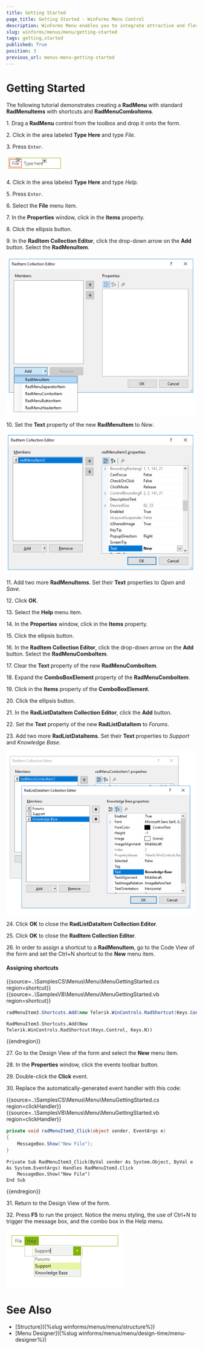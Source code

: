 ```yaml
---
title: Getting Started
page_title: Getting Started - WinForms Menu Control
description: WinForms Menu enables you to integrate attractive and flexible menus on Forms within your Windows applications.
slug: winforms/menus/menu/getting-started
tags: getting,started
published: True
position: 3
previous_url: menus-menu-getting-started
---
```


# Getting Started 

The following tutorial demonstrates creating a **RadMenu** with standard **RadMenuItems** with shortcuts and **RadMenuComboItems**.

1\. Drag a __RadMenu__ control from the toolbox and drop it onto the form.
            

2\. Click in the area labeled __Type Here__ and type *File*.
              

3\. Press `Enter`.

 ![menus-menu-getting-started 001](images/menus-menu-getting-started001.png)

4\. Click in the area labeled __Type Here__ and type *Help*.
            

5\. Press `Enter`.
            

6\. Select the **File** menu item.
            

7\. In the __Properties__ window, click in the __Items__ property.
            

8\. Click the ellipsis button.
            

9\. In the __RadItem Collection Editor__, click the drop-down arrow on the __Add__ button. Select the __RadMenuItem__.

![menus-menu-getting-started 005](images/menus-menu-getting-started005.png)
            

10\. Set the __Text__ property of the new __RadMenuItem__ to *New*.

![menus-menu-getting-started 002](images/menus-menu-getting-started002.png)

11\. Add two more **RadMenuItems**. Set their __Text__ properties to *Open* and *Save*.
            

12\. Click __OK__.
            

13\. Select the **Help** menu item.
            

14\. In the __Properties__ window, click in the __Items__ property.
            

15\. Click the ellipsis button.
            

16\. In the __RadItem Collection Editor__, click the drop-down arrow on the __Add__ button. Select the __RadMenuComboItem__.
            

17\. Clear the __Text__ property of the new **RadMenuComboItem**.
            

18\. Expand the __ComboBoxElement__ property of the **RadMenuComboItem**.
            

19\. Click in the __Items__ property of the **ComboBoxElement**.
            

20\. Click the ellipsis button.
            

21\. In the __RadListDataItem Collection Editor__, click the __Add__ button.
            

22\. Set the __Text__ property of the new **RadListDataItem** to *Forums*.
 
23\. Add two more **RadListDataItems**. Set their __Text__ properties to *Support* and *Knowledge Base*.

![menus-menu-getting-started 003](images/menus-menu-getting-started003.png)

24\. Click __OK__ to close the **RadListDataItem Collection Editor**.
            

25\. Click __OK__ to close the **RadItem Collection Editor**.
            

26\. In order to assign a shortcut to a **RadMenuItem**, go to the Code View of the form and set the Ctrl+N shortcut to the **New** menu item. 

#### Assigning shortcuts

{{source=..\SamplesCS\Menus\Menu\MenuGettingStarted.cs region=shortcut}} 
{{source=..\SamplesVB\Menus\Menu\MenuGettingStarted.vb region=shortcut}} 

````C#
radMenuItem3.Shortcuts.Add(new Telerik.WinControls.RadShortcut(Keys.Control, Keys.N));

````
````VB.NET
RadMenuItem3.Shortcuts.Add(New Telerik.WinControls.RadShortcut(Keys.Control, Keys.N))

````

{{endregion}} 

27\. Go to the Design View of the form and select the **New** menu item.
            

28\. In the __Properties__ window, click the events toolbar button.
            

29\. Double-click the __Click__ event.
            

30\. Replace the automatically-generated event handler with this code:

{{source=..\SamplesCS\Menus\Menu\MenuGettingStarted.cs region=clickHandler}} 
{{source=..\SamplesVB\Menus\Menu\MenuGettingStarted.vb region=clickHandler}} 

````C#
private void radMenuItem3_Click(object sender, EventArgs e)
{
    MessageBox.Show("New File");
}

````
````VB.NET
Private Sub RadMenuItem3_Click(ByVal sender As System.Object, ByVal e As System.EventArgs) Handles RadMenuItem3.Click
    MessageBox.Show("New File")
End Sub

````

{{endregion}} 

31\. Return to the Design View of the form.

32\. Press __F5__ to run the project. Notice the menu styling, the use of Ctrl+N to trigger the message box, and the combo box in the Help menu. 

![menus-menu-getting-started 004](images/menus-menu-getting-started004.png)


# See Also

* [Structure]({%slug winforms/menus/menu/structure%})	
* [Menu Designer]({%slug winforms/menus/menu/design-time/menu-designer%})	